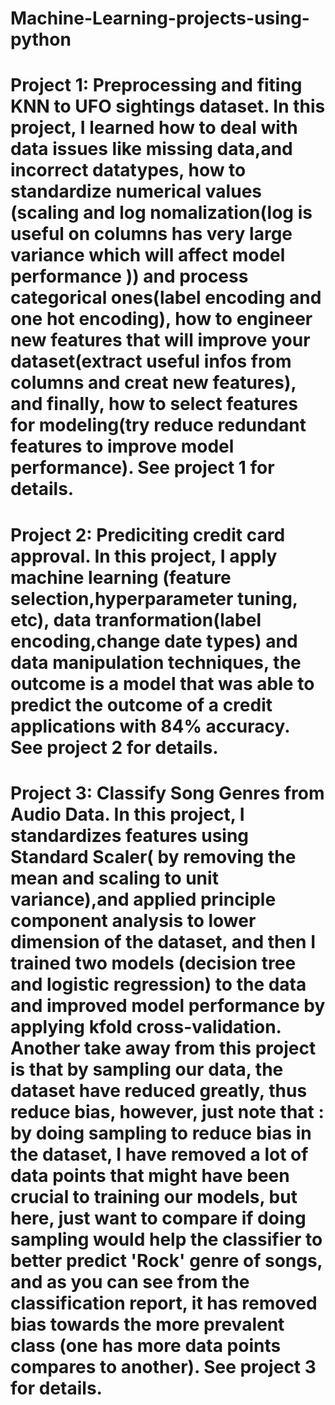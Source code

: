 # Machine-Learning-projects-using-python
# Project 1: Preprocessing and fiting KNN to UFO sightings dataset. In this project, I learned how to deal with data issues like missing data,and incorrect datatypes, how to standardize numerical values (scaling and log nomalization(log is useful on columns has very large variance which will affect model performance )) and process categorical ones(label encoding and one hot encoding),  how to engineer new features that will improve your dataset(extract useful infos from columns and creat new features), and finally, how to select features for modeling(try reduce redundant features to improve model performance). See project 1 for details.
##
# Project 2: Prediciting credit card approval. In this project, I apply machine learning (feature selection,hyperparameter tuning, etc),  data tranformation(label encoding,change date types) and data manipulation techniques, the outcome is a model that was able to predict the outcome of a credit applications with 84% accuracy. See project 2 for details.
##
# Project 3: Classify Song Genres from Audio Data. In this project, I standardizes features using Standard Scaler( by removing the mean and scaling to unit variance),and applied principle component analysis to lower dimension of the dataset, and then I trained two models (decision tree and logistic regression) to the data and improved model performance by applying kfold cross-validation. Another take away from this project is that by sampling our data, the dataset have reduced greatly, thus reduce bias, however, just note that : by doing sampling to reduce bias in the dataset, I have removed a lot of data points that might have been crucial to training our models, but here, just want to compare if doing sampling would help the classifier to better predict 'Rock' genre of songs, and as you can see from the classification report, it has removed bias towards the more prevalent class (one has more data points compares to another).   See project 3 for details.
